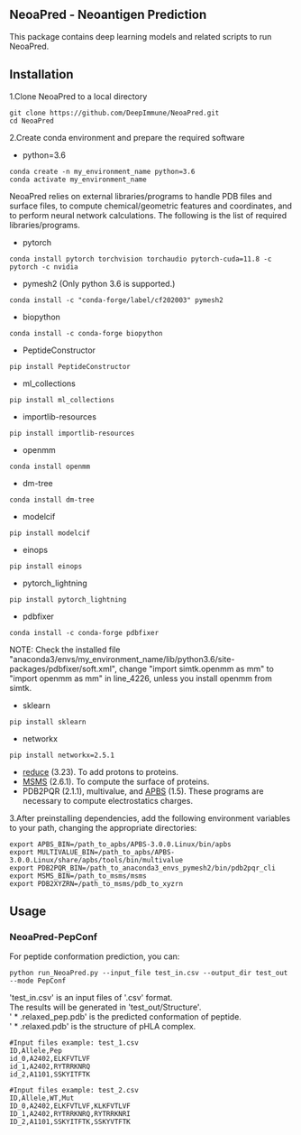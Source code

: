 ## NeoaPred - Neoantigen Prediction
This package contains deep learning models and related scripts to run NeoaPred.


## Installation

1.Clone NeoaPred to a local directory

```
git clone https://github.com/DeepImmune/NeoaPred.git
cd NeoaPred
```

2.Create conda environment and prepare the required software
* python=3.6
```
conda create -n my_environment_name python=3.6
conda activate my_environment_name
```

NeoaPred relies on external libraries/programs to handle PDB files and surface files,
to compute chemical/geometric features and coordinates, and to perform neural network calculations.
The following is the list of required libraries/programs.

* pytorch
```
conda install pytorch torchvision torchaudio pytorch-cuda=11.8 -c pytorch -c nvidia
```
* pymesh2 (Only python 3.6 is supported.)
```
conda install -c "conda-forge/label/cf202003" pymesh2
```
* biopython
```
conda install -c conda-forge biopython
```
* PeptideConstructor
```
pip install PeptideConstructor
```
* ml_collections
```
pip install ml_collections
```
* importlib-resources
```
pip install importlib-resources
```
* openmm
```
conda install openmm
```
* dm-tree
```
conda install dm-tree
```
* modelcif
```
pip install modelcif
```
* einops
```
pip install einops
```
* pytorch_lightning
```
pip install pytorch_lightning
```
* pdbfixer
```
conda install -c conda-forge pdbfixer
```
NOTE:
Check the installed file "anaconda3/envs/my_environment_name/lib/python3.6/site-packages/pdbfixer/soft.xml", 
change "import simtk.openmm as mm" to "import openmm as mm" in line_4226, unless you install openmm from simtk.
* sklearn
```
pip install sklearn
```
* networkx
```
pip install networkx=2.5.1
```
* [reduce](http://kinemage.biochem.duke.edu/software/reduce.php) (3.23). To add protons to proteins.
* [MSMS](http://mgltools.scripps.edu/packages/MSMS/) (2.6.1). To compute the surface of proteins.
* PDB2PQR (2.1.1), multivalue, and [APBS](http://www.poissonboltzmann.org/) (1.5). These programs are necessary to compute electrostatics charges.

3.After preinstalling dependencies, add the following environment variables to your path, changing the appropriate directories:

```
export APBS_BIN=/path_to_apbs/APBS-3.0.0.Linux/bin/apbs
export MULTIVALUE_BIN=/path_to_apbs/APBS-3.0.0.Linux/share/apbs/tools/bin/multivalue
export PDB2PQR_BIN=/path_to_anaconda3_envs_pymesh2/bin/pdb2pqr_cli
export MSMS_BIN=/path_to_msms/msms
export PDB2XYZRN=/path_to_msms/pdb_to_xyzrn
```

## Usage
### NeoaPred-PepConf
For peptide conformation prediction, you can:
```
python run_NeoaPred.py --input_file test_in.csv --output_dir test_out --mode PepConf
```
'test_in.csv' is an input files of '.csv' format.  
The results will be generated in 'test_out/Structure'.  
' * .relaxed_pep.pdb' is the predicted conformation of peptide.  
' * .relaxed.pdb' is the structure of pHLA complex.
```
#Input files example: test_1.csv
ID,Allele,Pep
id_0,A2402,ELKFVTLVF
id_1,A2402,RYTRRKNRQ
id_2,A1101,SSKYITFTK

#Input files example: test_2.csv
ID,Allele,WT,Mut
ID_0,A2402,ELKFVTLVF,KLKFVTLVF
ID_1,A2402,RYTRRKNRQ,RYTRRKNRI
ID_2,A1101,SSKYITFTK,SSKYVTFTK
```
